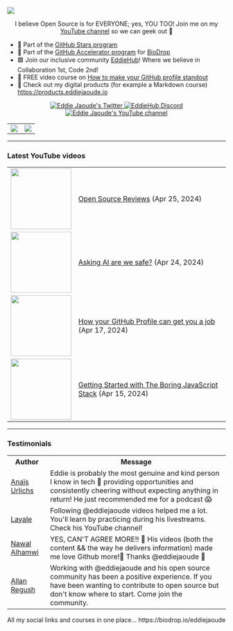 <a href="https://biodrop.io/eddiejaoude" target="_blank"><img src="https://user-images.githubusercontent.com/624760/197235663-1a08eef9-4f9f-4986-8177-c32329a65f3e.jpeg" /></a>

<p align="center">I believe Open Source is for EVERYONE; yes, YOU TOO! Join me on my <a href="http://youtube.com/eddiejaoude?sub_confirmation=1">YouTube channel</a> so we can geek out 🎥</p>

- 🌟 Part of the <a href="https://stars.github.com/profiles/eddiejaoude/"> GitHub Stars program</a>
- 🚀 Part of the <a href="https://accelerator.github.com"> GitHub Accelerator program</a> for <a href="https://github.com/EddieHubCommunity/BioDrop">BioDrop</a>
- 🟩 Join our inclusive community <a href="http://eddiehub.org">EddieHub</a>!</b> Where we believe in Collaboration 1st, Code 2nd!
- 📸 FREE video course on <a href="https://www.udemy.com/course/make-your-github-profile-stand-out/learn/lecture/29205792#overview">How to make your GitHub profile standout</a>
- 📰 Check out my digital products (for example a Markdown course) https://products.eddiejaoude.io

<p align="center">
  <a href="http://twitter.com/eddiejaoude">
    <img src="https://img.shields.io/badge/follow-%40eddiejaoude%20130k+-1DA1F2?label=Twitter&logo=twitter&style=for-the-badge&color=blue" alt="Eddie Jaoude's Twitter"/>
  </a>
  <a href="https://discord.com/invite/jZQs6Wu">
    <img src="https://img.shields.io/discord/699608417039286293?logo=discord&style=for-the-badge&color=blue" alt="EddieHub Discord"/>
  </a>
  <a href="http://youtube.com/eddiejaoude?sub_confirmation=1">
    <img src="https://img.shields.io/youtube/channel/subscribers/UC5mnBodB73bR88fLXHSfzYA?style=for-the-badge&logo=youtube&label=Youtube&color=blue" alt="Eddie Jaoude's YouTube channel"/>
  </a>
</p>

<table>
  <tr>
    <td><a href="https://stars.github.com/profiles/eddiejaoude/"><img src="https://user-images.githubusercontent.com/624760/197230432-de4db9f3-8c8d-4421-8ed4-fc83c02f73e6.jpeg" /></a></td>
    <td><a href="https://stars.github.com/profiles/eddiejaoude/"><img src="https://user-images.githubusercontent.com/624760/197230439-f90cd6b0-2174-41be-97eb-5f28f49d9d19.jpg" /></a></td>
  </tr>
</table>

---

### Latest YouTube videos

<table>
<!-- YOUTUBE-VIDEOS-LIST:START --><tr><td><a href="https://www.youtube.com/watch?v=IHoXNBZEKu0"><img width="140px" src="https://i.ytimg.com/vi/IHoXNBZEKu0/mqdefault.jpg"></a></td>
<td><a href="https://www.youtube.com/watch?v=IHoXNBZEKu0">Open Source Reviews</a> (Apr 25, 2024)<br/></td></tr>
<tr><td><a href="https://www.youtube.com/watch?v=EClEILE3MzY"><img width="140px" src="https://i.ytimg.com/vi/EClEILE3MzY/mqdefault.jpg"></a></td>
<td><a href="https://www.youtube.com/watch?v=EClEILE3MzY">Asking AI are we safe?</a> (Apr 24, 2024)<br/></td></tr>
<tr><td><a href="https://www.youtube.com/watch?v=vGq95IavGck"><img width="140px" src="https://i.ytimg.com/vi/vGq95IavGck/mqdefault.jpg"></a></td>
<td><a href="https://www.youtube.com/watch?v=vGq95IavGck">How your GitHub Profile can get you a job</a> (Apr 17, 2024)<br/></td></tr>
<tr><td><a href="https://www.youtube.com/watch?v=V0ALx1e98bs"><img width="140px" src="https://i.ytimg.com/vi/V0ALx1e98bs/mqdefault.jpg"></a></td>
<td><a href="https://www.youtube.com/watch?v=V0ALx1e98bs">Getting Started with The Boring JavaScript Stack</a> (Apr 15, 2024)<br/></td></tr>
<!-- YOUTUBE-VIDEOS-LIST:END -->
</table>

---

### Testimonials

<table>
  <tr>
    <th>Author</th>
    <th>Message</th>
  </tr>
  <tr>
    <td><a target="_blank" href="https://twitter.com/urlichsanais/status/1349358736092094467">Anaïs Urlichs</a></td>
    <td>Eddie is probably the most genuine and kind person I know in tech 🥰 providing opportunities and consistently cheering without expecting anything in return! He just recommended me for a podcast 😱</td>
  </tr>
  <tr>
    <td><a target="_blank" href="https://twitter.com/yalematta/status/1304541107330658313">Layale</a></td>
    <td>Following @eddiejaoude videos helped me a lot. You'll learn by practicing during his livestreams. Check his YouTube channel!</td>
  </tr>
  <tr>
    <td><a target="_blank" href="https://twitter.com/__nawalhmw/status/1304572901140635648">Nawal Alhamwi</a></td>
    <td>YES, CAN'T AGREE MORE!! 💯 His videos (both the content && the way he delivers information) made me love Github more!🤩 Thanks @eddiejaoude 🌟</td>
  </tr>
  <tr>
    <td><a target="_blank" href="https://twitter.com/allanregush/status/1304484456221167617">Allan Regush</a></td>
    <td>Working with @eddiejaoude and his open source community has been a positive experience. If you have been wanting to contribute to open source but don't know where to start. Come join the community.</td>
  </tr>
</table>

<p>All my social links and courses in one place... https://biodrop.io/eddiejaoude</p>
